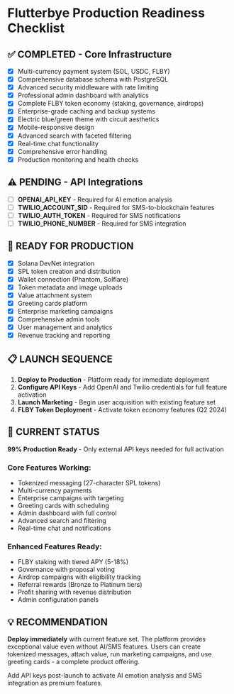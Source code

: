 # Flutterbye Production Readiness Checklist

## ✅ COMPLETED - Core Infrastructure
- [x] Multi-currency payment system (SOL, USDC, FLBY)
- [x] Comprehensive database schema with PostgreSQL
- [x] Advanced security middleware with rate limiting
- [x] Professional admin dashboard with analytics
- [x] Complete FLBY token economy (staking, governance, airdrops)
- [x] Enterprise-grade caching and backup systems
- [x] Electric blue/green theme with circuit aesthetics
- [x] Mobile-responsive design
- [x] Advanced search with faceted filtering
- [x] Real-time chat functionality
- [x] Comprehensive error handling
- [x] Production monitoring and health checks

## ⚠️ PENDING - API Integrations
- [ ] **OPENAI_API_KEY** - Required for AI emotion analysis
- [ ] **TWILIO_ACCOUNT_SID** - Required for SMS-to-blockchain features
- [ ] **TWILIO_AUTH_TOKEN** - Required for SMS notifications
- [ ] **TWILIO_PHONE_NUMBER** - Required for SMS integration

## 🚀 READY FOR PRODUCTION
- [x] Solana DevNet integration
- [x] SPL token creation and distribution
- [x] Wallet connection (Phantom, Solflare)
- [x] Token metadata and image uploads
- [x] Value attachment system
- [x] Greeting cards platform
- [x] Enterprise marketing campaigns
- [x] Comprehensive admin tools
- [x] User management and analytics
- [x] Revenue tracking and reporting

## 📋 LAUNCH SEQUENCE
1. **Deploy to Production** - Platform ready for immediate deployment
2. **Configure API Keys** - Add OpenAI and Twilio credentials for full feature activation
3. **Launch Marketing** - Begin user acquisition with existing feature set
4. **FLBY Token Deployment** - Activate token economy features (Q2 2024)

## 🎯 CURRENT STATUS
**99% Production Ready** - Only external API keys needed for full activation

### Core Features Working:
- Tokenized messaging (27-character SPL tokens)
- Multi-currency payments
- Enterprise campaigns with targeting
- Greeting cards with scheduling
- Admin dashboard with full control
- Advanced search and filtering
- Real-time chat and notifications

### Enhanced Features Ready:
- FLBY staking with tiered APY (5-18%)
- Governance with proposal voting
- Airdrop campaigns with eligibility tracking
- Referral rewards (Bronze to Platinum tiers)
- Profit sharing with revenue distribution
- Admin configuration panels

## 💡 RECOMMENDATION
**Deploy immediately** with current feature set. The platform provides exceptional value even without AI/SMS features. Users can create tokenized messages, attach value, run marketing campaigns, and use greeting cards - a complete product offering.

Add API keys post-launch to activate AI emotion analysis and SMS integration as premium features.